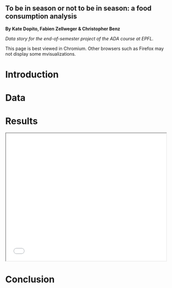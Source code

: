 ## To be in season or not to be in season: a food consumption analysis

<p>
  <strong>By Kate Dopito, Fabien Zellweger & Christopher Benz</strong>
</p>
<p>
  <em>Data story for the end-of-semester project of the ADA course at EPFL.</em>
</p>

<p>
  This page is best viewed in Chromium. Other browsers such as Firefox may not display some mvisualizations.
</p>


<h1>Introduction</h1>

<h1>Data</h1>


<h1>Results</h1>

<iframe src="map_test.html" width="100%" height="400">hmm kay</iframe>


<h1>Conclusion</h1>
